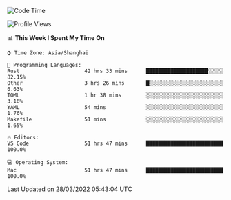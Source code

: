<!--START_SECTION:waka-->
![Code Time](http://img.shields.io/badge/Code%20Time-1%2C154%20hrs%2022%20mins-blue)

![Profile Views](http://img.shields.io/badge/Profile%20Views-7-blue)

📊 **This Week I Spent My Time On** 

```text
⌚︎ Time Zone: Asia/Shanghai

💬 Programming Languages: 
Rust                     42 hrs 33 mins      ████████████████████░░░░░   82.15% 
Other                    3 hrs 26 mins       █░░░░░░░░░░░░░░░░░░░░░░░░   6.63% 
TOML                     1 hr 38 mins        ░░░░░░░░░░░░░░░░░░░░░░░░░   3.16% 
YAML                     54 mins             ░░░░░░░░░░░░░░░░░░░░░░░░░   1.76% 
Makefile                 51 mins             ░░░░░░░░░░░░░░░░░░░░░░░░░   1.65%

🔥 Editors: 
VS Code                  51 hrs 47 mins      █████████████████████████   100.0%

💻 Operating System: 
Mac                      51 hrs 47 mins      █████████████████████████   100.0%

```


 Last Updated on 28/03/2022 05:43:04 UTC
<!--END_SECTION:waka-->
